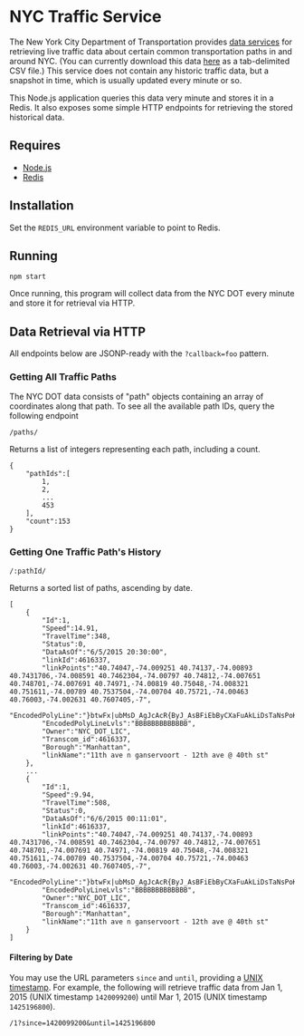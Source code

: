 # NYC Traffic Service

The New York City Department of Transportation provides [data services](http://www.nyc.gov/html/dot/html/about/datafeeds.shtml#realtime) for retrieving live traffic data about certain common transportation paths in and around NYC. (You can currently download this data [here](http://207.251.86.229/nyc-links-cams/LinkSpeedQuery.txt) as a tab-delimited CSV file.) This service does not contain any historic traffic data, but a snapshot in time, which is usually updated every minute or so.

This Node.js application queries this data very minute and stores it in a Redis. It also exposes some simple HTTP endpoints for retrieving the stored historical data. 

## Requires

- [Node.js](http://nodejs.org)
- [Redis](http://redis.io/)

## Installation

Set the `REDIS_URL` environment variable to point to Redis.

## Running

    npm start

Once running, this program will collect data from the NYC DOT every minute and store it for retrieval via HTTP.

## Data Retrieval via HTTP

All endpoints below are JSONP-ready with the `?callback=foo` pattern.

### Getting All Traffic Paths

The NYC DOT data consists of "path" objects containing an array of coordinates along that path. To see all the available path IDs, query the following endpoint

    /paths/

Returns a list of integers representing each path, including a count.

```
{
    "pathIds":[
        1,
        2,
        ...
        453
    ],
    "count":153
}
```

### Getting One Traffic Path's History

    /:pathId/

Returns a sorted list of paths, ascending by date.

```
[
    {
        "Id":1,
        "Speed":14.91,
        "TravelTime":348,
        "Status":0,
        "DataAsOf":"6/5/2015 20:30:00",
        "linkId":4616337,
        "linkPoints":"40.74047,-74.009251 40.74137,-74.00893 40.7431706,-74.008591 40.7462304,-74.00797 40.74812,-74.007651 40.748701,-74.007691 40.74971,-74.00819 40.75048,-74.008321 40.751611,-74.00789 40.7537504,-74.00704 40.75721,-74.00463 40.76003,-74.002631 40.7607405,-7",
        "EncodedPolyLine":"}btwFx|ubMsD_AgJcAcR{ByJ_AsBFiEbByCXaFuAkLiDsTaNsPoKmCmB",
        "EncodedPolyLineLvls":"BBBBBBBBBBBBB",
        "Owner":"NYC_DOT_LIC",
        "Transcom_id":4616337,
        "Borough":"Manhattan",
        "linkName":"11th ave n ganservoort - 12th ave @ 40th st"
    },
    ...
    {
        "Id":1,
        "Speed":9.94,
        "TravelTime":508,
        "Status":0,
        "DataAsOf":"6/6/2015 00:11:01",
        "linkId":4616337,
        "linkPoints":"40.74047,-74.009251 40.74137,-74.00893 40.7431706,-74.008591 40.7462304,-74.00797 40.74812,-74.007651 40.748701,-74.007691 40.74971,-74.00819 40.75048,-74.008321 40.751611,-74.00789 40.7537504,-74.00704 40.75721,-74.00463 40.76003,-74.002631 40.7607405,-7",
        "EncodedPolyLine":"}btwFx|ubMsD_AgJcAcR{ByJ_AsBFiEbByCXaFuAkLiDsTaNsPoKmCmB",
        "EncodedPolyLineLvls":"BBBBBBBBBBBBB",
        "Owner":"NYC_DOT_LIC",
        "Transcom_id":4616337,
        "Borough":"Manhattan",
        "linkName":"11th ave n ganservoort - 12th ave @ 40th st"
    }
]
```

#### Filtering by Date

You may use the URL parameters `since` and `until`, providing a [UNIX timestamp](http://en.wikipedia.org/wiki/Unix_time). For example, the following will retrieve traffic data from Jan 1, 2015 (UNIX timestamp `1420099200`) until Mar 1, 2015 (UNIX timestamp `1425196800`).

    /1?since=1420099200&until=1425196800

